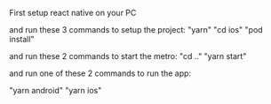 First setup react native on your PC

and run these 3 commands to setup the project:
"yarn"
"cd ios"
"pod install"

and run these 2 commands to start the metro:
"cd .."
"yarn start"

and run one of these 2 commands to run the app:

"yarn android"
"yarn ios"